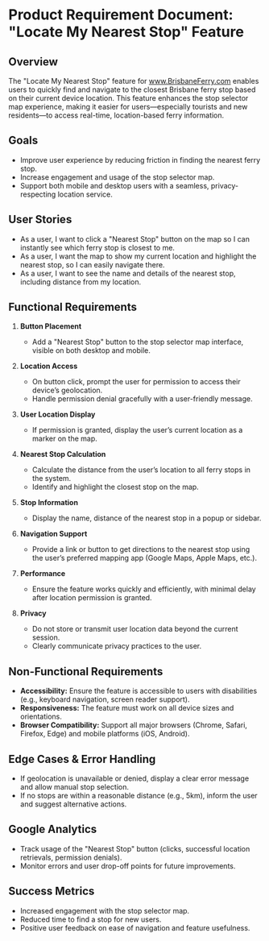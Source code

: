 # Product Requirement Document: "Locate My Nearest Stop" Feature

## Overview
The "Locate My Nearest Stop" feature for www.BrisbaneFerry.com enables users to quickly find and navigate to the closest Brisbane ferry stop based on their current device location. This feature enhances the stop selector map experience, making it easier for users—especially tourists and new residents—to access real-time, location-based ferry information.

## Goals
- Improve user experience by reducing friction in finding the nearest ferry stop.
- Increase engagement and usage of the stop selector map.
- Support both mobile and desktop users with a seamless, privacy-respecting location service.

## User Stories
- As a user, I want to click a "Nearest Stop" button on the map so I can instantly see which ferry stop is closest to me.
- As a user, I want the map to show my current location and highlight the nearest stop, so I can easily navigate there.
- As a user, I want to see the name and details of the nearest stop, including distance from my location.

## Functional Requirements
1. **Button Placement**
   - Add a "Nearest Stop" button to the stop selector map interface, visible on both desktop and mobile.

2. **Location Access**
   - On button click, prompt the user for permission to access their device’s geolocation.
   - Handle permission denial gracefully with a user-friendly message.

3. **User Location Display**
   - If permission is granted, display the user’s current location as a marker on the map.

4. **Nearest Stop Calculation**
   - Calculate the distance from the user’s location to all ferry stops in the system.
   - Identify and highlight the closest stop on the map.

5. **Stop Information**
   - Display the name, distance of the nearest stop in a popup or sidebar.

6. **Navigation Support**
   - Provide a link or button to get directions to the nearest stop using the user’s preferred mapping app (Google Maps, Apple Maps, etc.).

7. **Performance**
   - Ensure the feature works quickly and efficiently, with minimal delay after location permission is granted.

8. **Privacy**
   - Do not store or transmit user location data beyond the current session.
   - Clearly communicate privacy practices to the user.

## Non-Functional Requirements
- **Accessibility:** Ensure the feature is accessible to users with disabilities (e.g., keyboard navigation, screen reader support).
- **Responsiveness:** The feature must work on all device sizes and orientations.
- **Browser Compatibility:** Support all major browsers (Chrome, Safari, Firefox, Edge) and mobile platforms (iOS, Android).

## Edge Cases & Error Handling
- If geolocation is unavailable or denied, display a clear error message and allow manual stop selection.
- If no stops are within a reasonable distance (e.g., 5km), inform the user and suggest alternative actions.

## Google Analytics
- Track usage of the "Nearest Stop" button (clicks, successful location retrievals, permission denials).
- Monitor errors and user drop-off points for future improvements.

## Success Metrics
- Increased engagement with the stop selector map.
- Reduced time to find a stop for new users.
- Positive user feedback on ease of navigation and feature usefulness.
